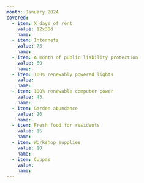 ```yaml
---
month: January 2024
covered:
  - item: X days of rent
    value: 12x30d
    name: 
  - item: Internets
    value: 75
    name: 
  - item: A month of public liability protection
    value: 60
    name: 
  - item: 100% renewably powered lights
    value: 
    name: 
  - item: 100% renewable computer power
    value: 45
    name: 
  - item: Garden abundance
    value: 20
    name: 
  - item: Fresh food for residents
    value: 15
    name: 
  - item: Workshop supplies
    value: 10
    name: 
  - item: Cuppas
    value: 
    name: 
---
```

